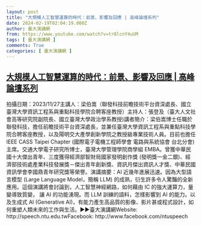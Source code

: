 ```yaml
---
layout: post
title: "大規模人工智慧運算的時代：前景、影響及回應 | 高峰論壇系列"
date: 2024-02-19T02:04:19.000Z
author: 臺大演講網
from: https://www.youtube.com/watch?v=tr8lcnY4uUM
tags: [ 臺大演講網 ]
comments: True
categories: [ 臺大演講網 ]
---
```

<!--1708308259000-->
[大規模人工智慧運算的時代：前景、影響及回應 | 高峰論壇系列](https://www.youtube.com/watch?v=tr8lcnY4uUM)
------

<div>
拍攝日期：2023/11/27主講人：梁伯嵩（聯發科技前瞻技術平台資深處長、國立臺灣大學資訊工程系與重點科技學院合聘客座教授）主持人：張登及（臺大人文社會高等研究院副院長、國立臺灣大學政治學系教授)講者簡介：梁伯嵩博士任職於聯發科技，擔任前瞻技術平台資深處長，並兼任臺灣大學資訊工程系與重點科技學院合聘客座教授，以及陽明交大產學創新學院之教授級專業技術人員。目前也擔任 IEEE CASS Taipei Chapter (國際電子電機工程師學會 電路與系統協會 台北分會) 主席。交通大學電子研究所博士，臺灣大學管理學院商學組 EMBA。曾獲中華民國十大傑出青年、三度獲得經濟部智財局國家發明創作獎 (發明獎一金二銀)、經濟部技術處產業科技發展獎－傑出青年創新獎、資訊月傑出資訊人才獎、中華民國資訊學會李國鼎青年研究獎等榮譽。演講摘要：AI 近幾年進展迅速。因為大型語言模型 (Large Language Model，簡稱 LLM) 的成熟，衍生許多令人驚豔的全新應用。這個演講將會討論到，人工智慧神經網路，如何藉由 IC 的強大運算力，量變導致質變， 讓 AI 的功能湧現。而 LLM 訓練的語料，怎樣影響到 AI 的能力。以及生成式 AI (Generative AI)，有能力產生高品質的影像、影片甚或程式設計，如何重塑人類未來的工作與生活。►►臺大演講網Website: http://speech.ntu.edu.twFacebook: http://www.facebook.com/ntuspeech
</div>
